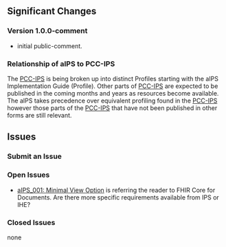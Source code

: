 
## Significant Changes

### Version 1.0.0-comment

- initial public-comment.

### Relationship of aIPS to PCC-IPS

The [PCC-IPS](https://www.ihe.net/uploadedFiles/Documents/PCC/IHE_PCC_Suppl_IPS.pdf) is being broken up into distinct Profiles starting with the aIPS Implementation Guide (Profile). Other parts of [PCC-IPS](https://www.ihe.net/uploadedFiles/Documents/PCC/IHE_PCC_Suppl_IPS.pdf) are expected to be published in the coming months and years as resources become available. The aIPS takes precedence over equivalent profiling found in the [PCC-IPS](https://www.ihe.net/uploadedFiles/Documents/PCC/IHE_PCC_Suppl_IPS.pdf) however those parts of the [PCC-IPS](https://www.ihe.net/uploadedFiles/Documents/PCC/IHE_PCC_Suppl_IPS.pdf) that have not been published in other forms are still relevant.

## Issues

### Submit an Issue

### Open Issues

- [aIPS_001: Minimal View Option](https://github.com/IHE/ITI.aIPS/issues/8) is referring the reader to FHIR Core for Documents. Are there more specific requirements available from IPS or IHE?

### Closed Issues

none
